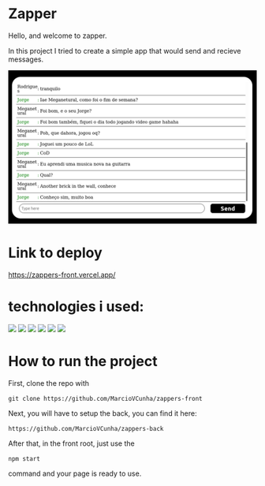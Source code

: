 # Zapper

Hello, and welcome to zapper.

In this project I tried to create a simple app that would send and recieve messages.

<img src='./assets/screenshot.jpg' />

# Link to deploy

https://zappers-front.vercel.app/

# technologies i used:

<img src='https://img.shields.io/badge/HTML5-E34F26?style=for-the-badge&logo=html5&logoColor=white'>
<img src='https://img.shields.io/badge/CSS3-1572B6?style=for-the-badge&logo=css3&logoColor=white'>
<img src='https://img.shields.io/badge/JavaScript-323330?style=for-the-badge&logo=javascript&logoColor=F7DF1E'>
<img src='https://img.shields.io/badge/npm-CB3837?style=for-the-badge&logo=npm&logoColor=white'>
<img src='https://img.shields.io/badge/React-20232A?style=for-the-badge&logo=react&logoColor=61DAFB'>
<img src='https://img.shields.io/badge/Vercel-000000?style=for-the-badge&logo=vercel&logoColor=white'>

# How to run the project

First, clone the repo with

    git clone https://github.com/MarcioVCunha/zappers-front

Next, you will have to setup the back, you can find it here:

    https://github.com/MarcioVCunha/zappers-back

After that, in the front root, just use the

    npm start
  
command and your page is ready to use.